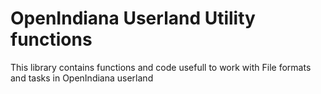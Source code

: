 # OpenIndiana Userland Utility functions

This library contains functions and code usefull to work with File formats and 
tasks in OpenIndiana userland